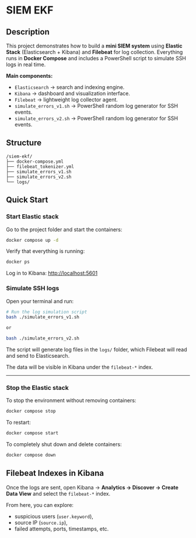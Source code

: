 # SIEM EKF

## Description

This project demonstrates how to build a **mini SIEM system** using **Elastic Stack** (Elasticsearch + Kibana) and **Filebeat** for log collection.
Everything runs in **Docker Compose** and includes a PowerShell script to simulate SSH logs in real time.

**Main components:**
- `Elasticsearch` → search and indexing engine.
- `Kibana` → dashboard and visualization interface.
- `Filebeat` → lightweight log collector agent.
- `simulate_errors_v1.sh` → PowerShell random log generator for SSH events.
- `simulate_errors_v2.sh` → PowerShell random log generator for SSH events.

## Structure
```
/siem-ekf/
├── docker-compose.yml
├── filebeat_tokenizer.yml
├── simulate_errors_v1.sh
├── simulate_errors_v2.sh
└── logs/
```

## Quick Start

### Start Elastic stack
Go to the project folder and start the containers:

```bash
docker compose up -d
```

Verify that everything is running:
```bash
docker ps
```

Log in to Kibana:
[http://localhost:5601](http://localhost:5601)



### Simulate SSH logs
Open your terminal and run:

```bash
# Run the log simulation script
bash ./simulate_errors_v1.sh

or

bash ./simulate_errors_v2.sh
```

The script will generate log files in the `logs/` folder, which Filebeat will read and send to Elasticsearch.

The data will be visible in Kibana under the `filebeat-*` index.

---

### Stop the Elastic stack
To stop the environment without removing containers:
```bash
docker compose stop
```

To restart:
```bash
docker compose start
```

To completely shut down and delete containers:
```bash
docker compose down
```

## Filebeat Indexes in Kibana

Once the logs are sent, open Kibana →
**Analytics → Discover → Create Data View**
and select the `filebeat-*` index.

From here, you can explore:
- suspicious users (`user.keyword`),
- source IP (`source.ip`),
- failed attempts, ports, timestamps, etc.